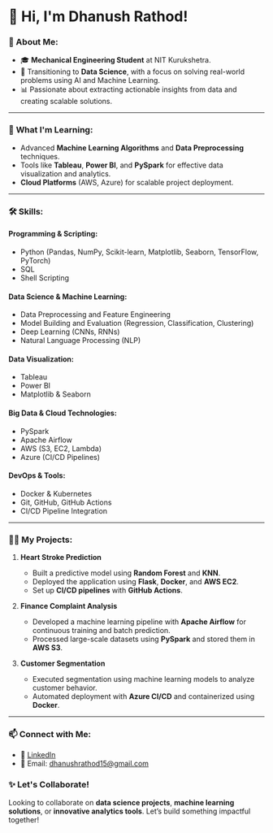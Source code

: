 # 👋 Hi, I'm Dhanush Rathod!

### 🚀 About Me:
- 🎓 **Mechanical Engineering Student** at NIT Kurukshetra.
- 🌟 Transitioning to **Data Science**, with a focus on solving real-world problems using AI and Machine Learning.
- 📊 Passionate about extracting actionable insights from data and creating scalable solutions.

---

### 🌱 **What I'm Learning:**
- Advanced **Machine Learning Algorithms** and **Data Preprocessing** techniques.
- Tools like **Tableau**, **Power BI**, and **PySpark** for effective data visualization and analytics.
- **Cloud Platforms** (AWS, Azure) for scalable project deployment.

---

### 🛠️ **Skills:**

#### **Programming & Scripting:**
- Python (Pandas, NumPy, Scikit-learn, Matplotlib, Seaborn, TensorFlow, PyTorch)
- SQL
- Shell Scripting

#### **Data Science & Machine Learning:**
- Data Preprocessing and Feature Engineering
- Model Building and Evaluation (Regression, Classification, Clustering)
- Deep Learning (CNNs, RNNs)
- Natural Language Processing (NLP)

#### **Data Visualization:**
- Tableau
- Power BI
- Matplotlib & Seaborn

#### **Big Data & Cloud Technologies:**
- PySpark
- Apache Airflow
- AWS (S3, EC2, Lambda)
- Azure (CI/CD Pipelines)

#### **DevOps & Tools:**
- Docker & Kubernetes
- Git, GitHub, GitHub Actions
- CI/CD Pipeline Integration
  
---

### 🧑‍💻 **My Projects:**
1. **Heart Stroke Prediction**
   - Built a predictive model using **Random Forest** and **KNN**.
   - Deployed the application using **Flask**, **Docker**, and **AWS EC2**.
   - Set up **CI/CD pipelines** with **GitHub Actions**.

2. **Finance Complaint Analysis**
   - Developed a machine learning pipeline with **Apache Airflow** for continuous training and batch prediction.
   - Processed large-scale datasets using **PySpark** and stored them in **AWS S3**.

3. **Customer Segmentation**
   - Executed segmentation using machine learning models to analyze customer behavior.
   - Automated deployment with **Azure CI/CD** and containerized using **Docker**.

---

### 📫 **Connect with Me:**
- 💼 [LinkedIn](https://linkedin.com/in/dhanushrathod)
- 📧 Email: dhanushrathod15@gmail.com


### ✨ **Let's Collaborate!**
Looking to collaborate on **data science projects**, **machine learning solutions**, or **innovative analytics tools**. Let’s build something impactful together!
